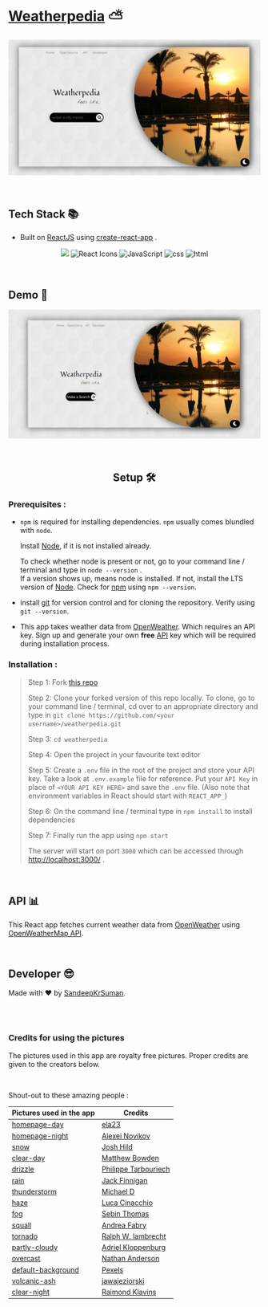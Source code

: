 # [Weatherpedia](https://github.com/SandeepKrSuman/weatherpedia) ⛅

![](./public/homepage.jpg)

<br>

## Tech Stack 📚

- Built on [ReactJS](https://reactjs.org/) using [create-react-app](https://github.com/facebook/create-react-app) .
<p align="center">
     <img atl="React" src="https://img.shields.io/badge/-react-black?logo=react&style=for-the-badge">
     <img alt="React Icons" src="https://img.shields.io/badge/-React%20Icons-red?logo=react&logoColor=white&style=for-the-badge">
     <img alt="JavaScript" src="https://img.shields.io/badge/-javascript-yellow?logo=javascript&logoColor=white&style=for-the-badge">
     <img alt="css" src="https://img.shields.io/badge/-css3-blue?logo=css3&style=for-the-badge">
     <img alt="html" src="https://img.shields.io/badge/-html5-red?logo=html5&logoColor=white&style=for-the-badge">
</p>

<br>

## Demo 🎥

![](./public/weatherpedia_gif.gif)

<br>

<h2 align="center">Setup 🛠</h2>

### Prerequisites :

- `npm` is required for installing dependencies. `npm` usually comes blundled with `node`.

  Install [Node](https://nodejs.org/), if it is not installed already.

  To check whether node is present or not, go to your command line / terminal and type in `node --version` .  
  If a version shows up, means node is installed. If not, install the LTS version of [Node](https://nodejs.org/). Check for [npm](https://www.npmjs.com/get-npm) using `npm --version`.

- install [git](https://git-scm.com/downloads) for version control and for cloning the repository. Verify using `git --version`.
- This app takes weather data from [OpenWeather](https://openweathermap.org/). Which requires an API key. Sign up and generate your own **free** [API](https://openweathermap.org/api) key which will be required during installation process.

### Installation :

> Step 1: Fork [this repo](https://github.com/SandeepKrSuman/weatherpedia)
>
> Step 2: Clone your forked version of this repo locally. To clone, go to your command line / terminal, cd over to an appropriate directory and type in `git clone https://github.com/<your username>/weatherpedia.git`
>
> Step 3: `cd weatherpedia`
>
> Step 4: Open the project in your favourite text editor
>
> Step 5: Create a `.env` file in the root of the project and store your API key. Take a look at `.env.example` file for reference. Put your `API Key` in place of `<YOUR API KEY HERE>` and save the `.env` file. (Also note that environment variables in React should start with `REACT_APP_`)
>
> Step 6: On the command line / terminal type in `npm install` to install dependencies
>
> Step 7: Finally run the app using `npm start`
>
> The server will start on port `3000` which can be accessed through <http://localhost:3000/> .

<br>

## API 📊

This React app fetches current weather data from [OpenWeather](https://openweathermap.org/) using [OpenWeatherMap API](https://openweathermap.org/api).

<br>
     
## Developer 😎

Made with ❤ by [SandeepKrSuman](https://github.com/SandeepKrSuman).

<br><br>

### Credits for using the pictures

The pictures used in this app are royalty free pictures. Proper credits are given to the creators below.

<br>

Shout-out to these amazing people :

| Pictures used in the app                                                                   | Credits                                                                  |
| ------------------------------------------------------------------------------------------ | ------------------------------------------------------------------------ |
| [homepage-day](https://www.freeimages.com/photo/sunset-1364946)                            | [ela23](https://www.freeimages.com/photographer/ela23-50489)             |
| [homepage-night](https://www.freeimages.com/photo/full-moon-rising-over-tree-tops-1312287) | [Alexei Novikov](https://www.freeimages.com/photographer/nolexa-54340)   |
| [snow](https://unsplash.com/photos/_TuI8tZHlk4)                                            | [Josh Hild](https://unsplash.com/@joshhild)                              |
| [clear-day](https://www.freeimages.com/photo/sun-blast-1538370)                            | [Matthew Bowden](https://www.freeimages.com/photographer/thesaint-30769) |
| [drizzle](https://unsplash.com/photos/rWwj4zcOcIs)                                         | [Philippe Tarbouriech](https://unsplash.com/@phitar)                     |
| [rain](https://unsplash.com/photos/00yDgACVeMA)                                            | [Jack Finnigan](https://unsplash.com/@jackofallstreets)                  |
| [thunderstorm](https://unsplash.com/photos/jSADgWPmKDU)                                    | [Michael D](https://unsplash.com/@alienaperture)                         |
| [haze](https://www.freeimages.com/photo/bridge-in-the-haze-1455835)                        | [Luca Cinacchio](https://www.freeimages.com/photographer/cinacchi-30870) |
| [fog](https://unsplash.com/photos/OdBFUurPHjo)                                             | [Sebin Thomas](https://unsplash.com/@sebinthomas)                        |
| [squall](https://unsplash.com/photos/nmv3h1QP1ic)                                          | [Andrea Fabry](https://unsplash.com/@akfabry)                            |
| [tornado](https://www.pexels.com/photo/lightning-and-tornado-hitting-village-1446076/)     | [Ralph W. lambrecht](https://www.pexels.com/@ralph-w-lambrecht-642090)   |
| [partly-cloudy](https://unsplash.com/photos/04zTvMalMfU)                                   | [Adriel Kloppenburg](https://unsplash.com/@adriel)                       |
| [overcast](https://unsplash.com/photos/IghZxJgO94M)                                        | [Nathan Anderson](https://unsplash.com/@nathananderson)                  |
| [default-background](https://pixabay.com/photos/wood-boards-texture-wooden-brown-1846972/) | [Pexels](https://pixabay.com/users/pexels-2286921/)                      |
| [volcanic-ash](https://pixabay.com/photos/tongariro-new-zealand-volcanoes-6286058/)        | [jawajeziorski](https://pixabay.com/users/jawajeziorski-21806402/)       |
| [clear-night](https://unsplash.com/photos/bXk3Qn6HXk8)                                     | [Raimond Klavins](https://unsplash.com/@raimondklavins)                  |
